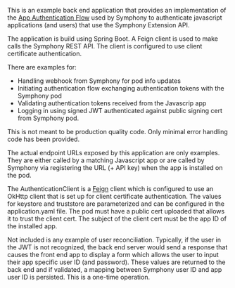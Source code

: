 This is an example back end application that provides an implementation of the [App Authentication Flow](TBD) used by
Symphony to authenticate javascript applications (and users) that use the Symphony Extension API.

The application is build using Spring Boot.  A Feign client is used to make calls the Symphony REST API.  The client
is configured to use client certificate authentication.

There are examples for:
* Handling webhook from Symphony for pod info updates 
* Initiating authentication flow exchanging authentication tokens with the Symphony pod
* Validating authentication tokens received from the Javascrip app
* Logging in using signed JWT authenticated against public signing cert from Symphony pod.

This is not meant to be production quality code.  Only minimal error handling code has been provided.

The actual endpoint URLs exposed by this application are only examples. They are either called by a matching Javascript
app or are called by Symphony via registering the URL (+ API key) when the app is installed on the pod.

The AuthenticationClient is a [Feign](https://github.com/OpenFeign/feign) client which is configured to use an
OkHttp client that is set up for client certificate authentication.  The values for keystore and truststore are 
parameterized and can be configured in the application.yaml file.  The pod must have a public cert uploaded that allows
it to trust the client cert. The subject of the client cert must be the app ID of the installed app.

Not included is any example of user reconciliation.  Typically, if the user in the JWT is not recognized, the back
end server would send a response that causes the front end app to display a form which allows the user to input
their app specific user ID (and password).  These values are returned to the back end and if validated, a mapping
between Symphony user ID and app user ID is persisted.  This is a one-time operation.